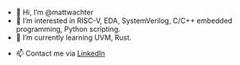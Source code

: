 - 👋 Hi, I’m @mattwachter
- 👀 I’m interested in RISC-V, EDA, SystemVerilog, C/C++ embedded programming, Python scripting.
- 🌱 I’m currently learning UVM, Rust.
<!--- - 💞️ I’m looking to collaborate on ... --->
- 📫 Contact me via [LinkedIn](https://www.linkedin.com/in/matthias-von-wachter-5b4254160/)
<!---
mattwachter/mattwachter is a ✨ special ✨ repository because its `README.md` (this file) appears on your GitHub profile.
You can click the Preview link to take a look at your changes.
--->
